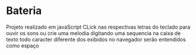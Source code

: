 # Bateria
Projeto realizado em javaScript
CLick nas respectivas letras do teclado para ouvir os sons
ou crie uma melodia digitando uma sequencia na caixa de texto
todo caracter diferente dos exibidos no navegador serão entendidos como espaço
